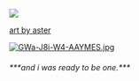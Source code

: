 ![](https://wilardo.crd.co/assets/images/gallery22/665c69e4.gif?v=d19c95ca)


   [art by aster](https://x.com/pastelstarstuff/status/1830359758295187747)
 
 [![GWa-J8i-W4-AAYMES.jpg](https://i.postimg.cc/LX5JHwYM/GWa-J8i-W4-AAYMES.jpg)](https://postimg.cc/CByh7vsv)
<h6>***and i was ready to be one.***

